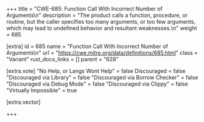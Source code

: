 +++
title = "CWE-685: Function Call With Incorrect Number of Arguments\n"
description = "The product calls a function, procedure, or routine, but the caller specifies too many arguments, or too few arguments, which may lead to undefined behavior and resultant weaknesses.\n"
weight = 685

[extra]
id = 685
name = "Function Call With Incorrect Number of Arguments\n"
url = "https://cwe.mitre.org/data/definitions/685.html"
class = "Variant"
rust_docs_links = []
parent = "628"

[extra.vote]
"No Help, or Langs Wont Help" = false
Discouraged = false
"Discouraged via Library" = false
"Discouraged via Borrow Checker" = false
"Discouraged via Debug Mode" = false
"Discouraged via Clippy" = false
"Virtually Impossible" = true

[extra.vector]

+++